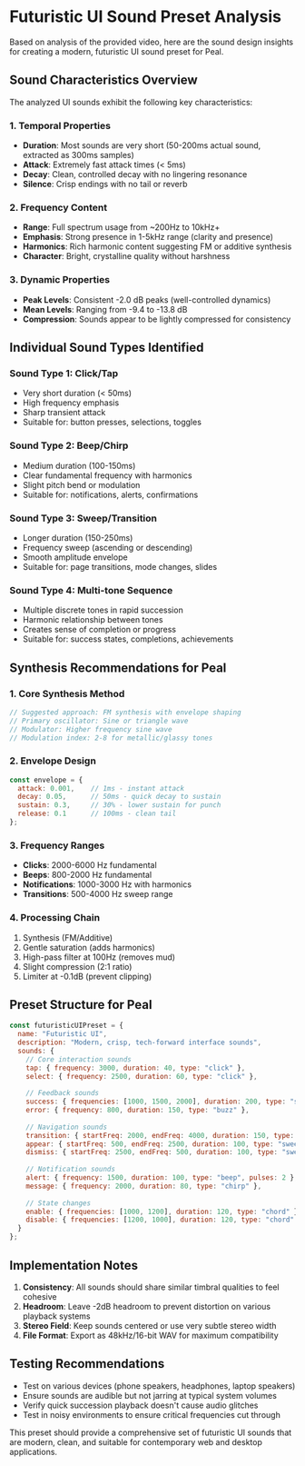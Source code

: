 # Futuristic UI Sound Preset Analysis

Based on analysis of the provided video, here are the sound design insights for creating a modern, futuristic UI sound preset for Peal.

## Sound Characteristics Overview

The analyzed UI sounds exhibit the following key characteristics:

### 1. **Temporal Properties**
- **Duration**: Most sounds are very short (50-200ms actual sound, extracted as 300ms samples)
- **Attack**: Extremely fast attack times (< 5ms)
- **Decay**: Clean, controlled decay with no lingering resonance
- **Silence**: Crisp endings with no tail or reverb

### 2. **Frequency Content**
- **Range**: Full spectrum usage from ~200Hz to 10kHz+
- **Emphasis**: Strong presence in 1-5kHz range (clarity and presence)
- **Harmonics**: Rich harmonic content suggesting FM or additive synthesis
- **Character**: Bright, crystalline quality without harshness

### 3. **Dynamic Properties**
- **Peak Levels**: Consistent -2.0 dB peaks (well-controlled dynamics)
- **Mean Levels**: Ranging from -9.4 to -13.8 dB
- **Compression**: Sounds appear to be lightly compressed for consistency

## Individual Sound Types Identified

### Sound Type 1: Click/Tap
- Very short duration (< 50ms)
- High frequency emphasis
- Sharp transient attack
- Suitable for: button presses, selections, toggles

### Sound Type 2: Beep/Chirp
- Medium duration (100-150ms)
- Clear fundamental frequency with harmonics
- Slight pitch bend or modulation
- Suitable for: notifications, alerts, confirmations

### Sound Type 3: Sweep/Transition
- Longer duration (150-250ms)
- Frequency sweep (ascending or descending)
- Smooth amplitude envelope
- Suitable for: page transitions, mode changes, slides

### Sound Type 4: Multi-tone Sequence
- Multiple discrete tones in rapid succession
- Harmonic relationship between tones
- Creates sense of completion or progress
- Suitable for: success states, completions, achievements

## Synthesis Recommendations for Peal

### 1. **Core Synthesis Method**
```javascript
// Suggested approach: FM synthesis with envelope shaping
// Primary oscillator: Sine or triangle wave
// Modulator: Higher frequency sine wave
// Modulation index: 2-8 for metallic/glassy tones
```

### 2. **Envelope Design**
```javascript
const envelope = {
  attack: 0.001,    // 1ms - instant attack
  decay: 0.05,      // 50ms - quick decay to sustain
  sustain: 0.3,     // 30% - lower sustain for punch
  release: 0.1      // 100ms - clean tail
};
```

### 3. **Frequency Ranges**
- **Clicks**: 2000-6000 Hz fundamental
- **Beeps**: 800-2000 Hz fundamental  
- **Notifications**: 1000-3000 Hz with harmonics
- **Transitions**: 500-4000 Hz sweep range

### 4. **Processing Chain**
1. Synthesis (FM/Additive)
2. Gentle saturation (adds harmonics)
3. High-pass filter at 100Hz (removes mud)
4. Slight compression (2:1 ratio)
5. Limiter at -0.1dB (prevent clipping)

## Preset Structure for Peal

```javascript
const futuristicUIPreset = {
  name: "Futuristic UI",
  description: "Modern, crisp, tech-forward interface sounds",
  sounds: {
    // Core interaction sounds
    tap: { frequency: 3000, duration: 40, type: "click" },
    select: { frequency: 2500, duration: 60, type: "click" },
    
    // Feedback sounds
    success: { frequencies: [1000, 1500, 2000], duration: 200, type: "sequence" },
    error: { frequency: 800, duration: 150, type: "buzz" },
    
    // Navigation sounds
    transition: { startFreq: 2000, endFreq: 4000, duration: 150, type: "sweep" },
    appear: { startFreq: 500, endFreq: 2500, duration: 100, type: "sweep" },
    dismiss: { startFreq: 2500, endFreq: 500, duration: 100, type: "sweep" },
    
    // Notification sounds
    alert: { frequency: 1500, duration: 100, type: "beep", pulses: 2 },
    message: { frequency: 2000, duration: 80, type: "chirp" },
    
    // State changes
    enable: { frequencies: [1000, 1200], duration: 120, type: "chord" },
    disable: { frequencies: [1200, 1000], duration: 120, type: "chord" }
  }
};
```

## Implementation Notes

1. **Consistency**: All sounds should share similar timbral qualities to feel cohesive
2. **Headroom**: Leave -2dB headroom to prevent distortion on various playback systems
3. **Stereo Field**: Keep sounds centered or use very subtle stereo width
4. **File Format**: Export as 48kHz/16-bit WAV for maximum compatibility

## Testing Recommendations

- Test on various devices (phone speakers, headphones, laptop speakers)
- Ensure sounds are audible but not jarring at typical system volumes
- Verify quick succession playback doesn't cause audio glitches
- Test in noisy environments to ensure critical frequencies cut through

This preset should provide a comprehensive set of futuristic UI sounds that are modern, clean, and suitable for contemporary web and desktop applications.